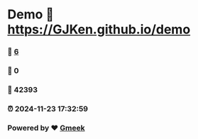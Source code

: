 # Demo :link: https://GJKen.github.io/demo 
### :page_facing_up: [6](https://GJKen.github.io/demo/tag.html) 
### :speech_balloon: 0 
### :hibiscus: 42393 
### :alarm_clock: 2024-11-23 17:32:59 
### Powered by :heart: [Gmeek](https://github.com/Meekdai/Gmeek)
